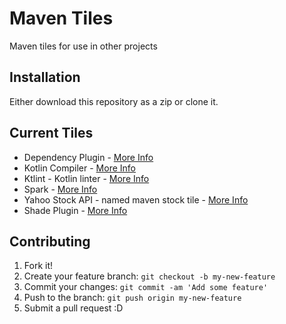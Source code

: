 # Maven Tiles
Maven tiles for use in other projects
## Installation
Either download this repository as a zip or clone it.
## Current Tiles 
* Dependency Plugin - [More Info](https://maven.apache.org/plugins/maven-dependency-plugin/)
* Kotlin Compiler - [More Info](https://kotlinlang.org/docs/reference/using-maven.html)
* Ktlint - Kotlin linter - [More Info](https://github.com/shyiko/ktlint)
* Spark - [More Info](https://sparktutorials.github.io/2015/04/02/setting-up-a-spark-project-with-maven.html)
* Yahoo Stock API - named maven stock tile - [More Info](https://github.com/sstrickx/yahoofinance-api)
* Shade Plugin - [More Info](https://maven.apache.org/plugins/maven-shade-plugin/)

## Contributing
1. Fork it!
2. Create your feature branch: `git checkout -b my-new-feature`
3. Commit your changes: `git commit -am 'Add some feature'`
4. Push to the branch: `git push origin my-new-feature`
5. Submit a pull request :D
